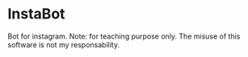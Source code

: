# InstaBot

Bot for instagram. 
Note: for teaching purpose only. The misuse of this software is not my responsability.
